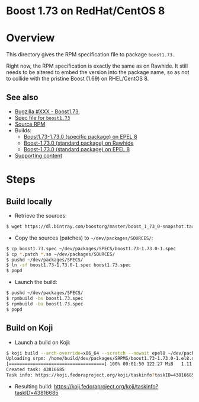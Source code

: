 Boost 1.73 on RedHat/CentOS 8
=============================

# Overview

This directory gives the RPM specification file to package `boost1.73`.

Right now, the RPM specification is exactly the same as on Rawhide. It still
needs to be altered to embed the version into the package name, so as not
to collide with the pristine Boost (1.69) on RHEL/CentOS 8. 

## See also
* [Bugzilla #XXX - Boost1.73](https://bugzilla.redhat.com/show_bug.cgi?id=),
* [Spec file for `boost1.73`](https://github.com/fedorapackaging/fedorareviews/blob/master/reviews/boost/boost_xxx_boost173/boost1.73.spec)
* [Source RPM](https://kojipkgs.fedoraproject.org//work/tasks/3830/43783830/boost-1.73.0-0.1.el8.src.rpm)
* Builds:
  + [Boost1.73-1.73.0 (specific package) on EPEL 8](https://koji.fedoraproject.org/koji/taskinfo?taskID=43816685)
  + [Boost-1.73.0 (standard package) on Rawhide](https://koji.fedoraproject.org/koji/taskinfo?taskID=43782815)
  + [Boost-1.73.0 (standard package) on EPEL 8](https://koji.fedoraproject.org/koji/taskinfo?taskID=43783760)
* [Supporting content](https://github.com/fedorapackaging/fedorareviews/blob/master/reviews/boost/boost_xxx_boost173/)


# Steps

## Build locally
* Retrieve the sources:
```bash
$ wget https://dl.bintray.com/boostorg/master/boost_1_73_0-snapshot.tar.gz -O ~/dev/packages/SOURCES/boost_1_73_0_rc1.tar.gz
```

* Copy the sources (patches) to `~/dev/packages/SOURCES/`:
```bash
$ cp boost1.73.spec ~/dev/packages/SPECS/boost1.73-1.73.0-1.spec
$ cp *.patch *.so ~/dev/packages/SOURCES/
$ pushd ~/dev/packages/SPECS/
$ ln -sf boost1.73-1.73.0-1.spec boost1.73.spec
$ popd
```

* Launch the build:
```bash
$ pushd ~/dev/packages/SPECS/
$ rpmbuild -bs boost1.73.spec
$ rpmbuild -ba boost1.73.spec
$ popd
```

## Build on Koji
* Launch a build on Koji:
```bash
$ koji build --arch-override=x86_64 --scratch --nowait epel8 ~/dev/packages/SRPMS/boost1.73-1.73.0-1.el8.src.rpm
Uploading srpm: /home/build/dev/packages/SRPMS/boost1.73-1.73.0-1.el8.src.rpm
[====================================] 100% 00:01:50 122.27 MiB   1.11 MiB/sec
Created task: 43816685
Task info: https://koji.fedoraproject.org/koji/taskinfo?taskID=43816685
```

* Resulting build: https://koji.fedoraproject.org/koji/taskinfo?taskID=43816685


